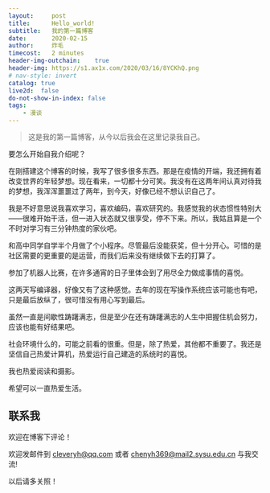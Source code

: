```yaml
---
layout:     post
title:      Hello_world!
subtitle:   我的第一篇博客
date:       2020-02-15
author:     炸毛
timecost:   2 minutes
header-img-outchain:    true
header-img: https://s1.ax1x.com/2020/03/16/8YCKhQ.png
# nav-style: invert
catalog: true
live2d:  false
do-not-show-in-index: false
tags:
    - 漫谈
---
```


> 这是我的第一篇博客，从今以后我会在这里记录我自己。

要怎么开始自我介绍呢？

在刚搭建这个博客的时候，我写了很多很多东西。那是在疫情的开端，我还拥有着改变世界的年轻梦想。现在看来，一切都十分可笑。我没有在这两年间认真对待我的梦想，我浑浑噩噩过了两年，到今天，好像已经不想认识自己了。

我是不好意思说我喜欢学习，喜欢编码，喜欢研究的。我感觉我的状态惯性特别大——很难开始干活，但一进入状态就又很享受，停不下来。所以，我姑且算是一个不时对学习有三分钟热度的家伙吧。

和高中同学自学半个月做了个小程序。尽管最后没能获奖，但十分开心。可惜的是社区需要的更重要的是运营，而我们后来没有继续做下去的打算了。

参加了机器人比赛，在许多通宵的日子里体会到了用尽全力做成事情的喜悦。

这两天写编译器，好像又有了这种感觉。去年的现在写操作系统应该可能也有吧，只是最后放纵了，很可惜没有用心写到最后。

虽然一直是间歇性踌躇满志，但是至少在还有踌躇满志的人生中把握住机会努力，应该也能有好结果吧。

社会环境什么的，可能之前看的很重。但是，除了热爱，其他都不重要了。我还是坚信自己热爱计算机，热爱运行自己建造的系统时的喜悦。

我也热爱阅读和摄影。

希望可以一直热爱生活。

<!-- ## 关于炸毛 -->

<!-- 在下炸毛，目前单身。爱好广泛，包括摄影，电子游戏，编程，游泳，看电影，看书，听音乐等。喜欢睡觉，但是半夜时常睡不着。重度拖延症。 -->

<!-- - **阅读兴趣**
  1. 课内书。
  2. 哲学和文学。
  3. 人文社科。
  4. 杂志 -->

<!-- - **游戏偏好**
  1. [OVERWATCH](https://ow.blizzard.cn/home) (也关注[OWL](https://www.overwatchleague.cn/zh-cn))
  2. 炉石传说酒馆战旗
  3. 其他奇奇怪怪的游戏 -->

<!-- ## 学习方向 -->

<!-- 在下目前就读于[中山大学~~数据科学与~~计算机学院](http://sdcs.sysu.edu.cn/)~~计算机类~~计算机科学与技术（超级计算方向）。 -->

<!-- 跟着无人系统研究所的[刚教授](https://www.usilab.cn/team/chengang/)玩儿。 -->
<!-- 
### ~~目前因为自己太懒导致一位[朋友](https://whaohan.github.io/about/)独自在一个难以出生的小程序上挣扎~~ 现在他也没空搞了 -->

<!-- ## 未来展望 -->

<!-- - **努力学习课内知识争取保研**
- **努力拓展知识面，在实验室不拖后腿，抓住机会利用资源提升自己**
- **多观察多思考空余时间学习经济学和其他人文社科**
- **记录自己的每一个想法，并争取实现**
- **学会控制情绪**
- **学会绘画**
- **爱上数学** -->
<!-- - **学会使用FL Studio编曲** -->
<!-- - **学会唱歌** -->

## 联系我

欢迎在博客下评论！  

欢迎发邮件到  [cleveryh@qq.com](mailto:cleveryh@qq.com)  或者  [chenyh369@mail2.sysu.edu.cn](mailto:chenyh369@mail2.sysu.edu.cn) 与我交流!

<!-- ### 其他 -->

<!-- Bilibili 账户[CORTEX炸毛](https://space.bilibili.com/81640939/video) 曾经立志当一名努力的up主，目前还在努力。 -->

<!-- 微博账户[ 一只炸毛毛毛 ](https://weibo.com/5843078173/profile?topnav=1&wvr=6&is_all=1&sudaref=account.weibo.com&display=0&retcode=6102) 不怎么用。 -->

<!-- 知乎账户[ cortex cyh ](https://www.zhihu.com/people/cyhhh-81) 用来看大家治理学校。现在也不怎么用。 -->

<!-- # 新年快乐！以后请多关照！ -->

<!-- # ヽ(✿ﾟ▽ﾟ)ノ -->

以后请多关照！

